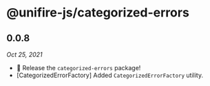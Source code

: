 # @unifire-js/categorized-errors

## 0.0.8

<i>Oct 25, 2021</i>

* 🚀 Release the `categorized-errors` package!
* \[CategorizedErrorFactory\] Added `CategorizedErrorFactory` utility.